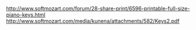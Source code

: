 <http://www.softmozart.com/forum/28-share-print/6596-printable-full-size-piano-keys.html>
<http://www.softmozart.com/media/kunena/attachments/582/Keys2.pdf>
